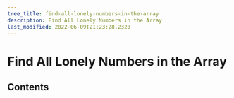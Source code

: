 ```yaml
---
tree_title: find-all-lonely-numbers-in-the-array
description: Find All Lonely Numbers in the Array
last_modified: 2022-06-09T21:23:28.2328
---
```


# Find All Lonely Numbers in the Array

## Contents
